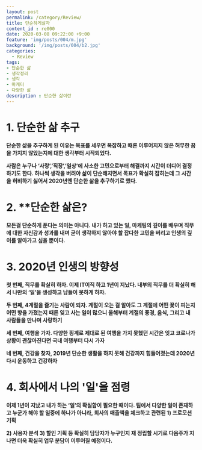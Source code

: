 ```yaml
---
layout: post
permalink: /category/Review/
title: 단순하게살자
content_id : re000
date: 2020-03-08 09:22:00 +9:00
feature: 'img/posts/004/m.jpg'
background: '/img/posts/004/b2.jpg'
categories:
  - Review
tags:
- 단순한 삶
- 생각정리
- 생각
- 마케터
- 다양한 삶
description : 단순한 삶이란
---
```


# **1.**  단순한 삶 추구

**단순한 삶을 추구하게 된 이유는 목표를 세우면 복잡하고 때론 이루어지지 않은 허무한 꿈을 가지지 않았는지에 대한 생각부터 시작되었다.**

**사람은 누구나 ‘사랑’,’직장’,’일상’에 사소한 고민으로부터 해결까지 시간이 더디어 결정하기도 한다. 하나씩 생각을 버려야 삶이 단순해지면서 목표가 확실히 잡히는데 그 시간을 허비하기 싫어서 2020년엔 단순한 삶을 추구하기로 했다.**



#  2.  **단순한 삶은?

**모든걸 단순하게 푼다는 의미는 아니다. 내가 하고 있는 일, 마케팅의 깊이를 배우며 직무에 대한 자신감과 성과를 내며 굳이 생각하지 않아야 할 잡다한 고민을 버리고 인생의 깊이를 알아가고 싶을 뿐이다.**





# 3. 2020년 인생의 방향성

**첫 번째, 직무를 확실히 하자. 이제 IT이직 하고 1년이 지났다. 내부의 직무를 더 확실히 해서 나만의 ‘일’을 생성하고 남들이 못하게 하자.**

**두 번째, 4계절을 즐기는 사람이 되자. 계절이 오는 걸 알아도 그 계절에 어떤 꽃이 피는지 어떤 향을 가졌는지 때론 잊고 사는 일이 많으니 올해부터 계절의 풍경, 음식, 그리고 내 사람들을 만나며 사랑하기**

**세 번째, 여행을 가자. 다양한 핑계로 제대로 된 여행을 가지 못했던 시간은 잊고 코로나가 상황이 괜찮아진다면 국내 여행부터 다시 가자**

**네 번째, 건강을 찾자, 2019년 단순한 생활을 하지 못해 건강까지 힘들어졌는데 2020년 다시 운동하고 건강하자**



# 4. 회사에서 나의 '일'을 점령

**이제 1년이 지났고 내가 하는 ‘일’의 확실함이 필요한 때이다. 팀에서 다양한 일이 존재하고 누군가 해야 할 일중에 하나가 아니라, 회사의 매출액을 체크하고 관련된 1) 프로모션 기획**

**2) 사용자 분석 3) 할인 기획 등 확실히 담당자가 누구인지 재 정립할 시기로 다음주가 지나면 더욱 확실히 업무 분담이 이루어질 예정이다.**
